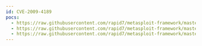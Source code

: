 ```yaml
---
id: CVE-2009-4189
pocs:
  - https://raw.githubusercontent.com/rapid7/metasploit-framework/master/modules/auxiliary/scanner/http/tomcat_mgr_login.rb
  - https://raw.githubusercontent.com/rapid7/metasploit-framework/master/modules/exploits/multi/http/tomcat_mgr_deploy.rb
  - https://raw.githubusercontent.com/rapid7/metasploit-framework/master/modules/exploits/multi/http/tomcat_mgr_upload.rb
---
```

